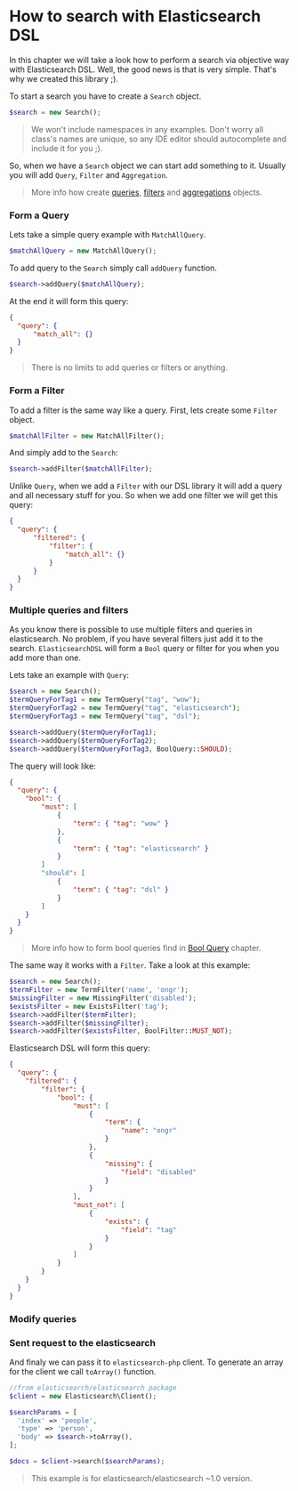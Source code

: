# How to search with Elasticsearch DSL

In this chapter we will take a look how to perform a search via objective way with Elasticsearch DSL. Well, the good news is that is very simple. That's why we created this library ;).

To start a search you have to create a `Search` object.

```php
$search = new Search();
```

> We won't include namespaces in any examples. Don't worry all class's names are unique, so any IDE editor should autocomplete and include it for you ;).

So, when we have a `Search` object we can start add something to it. Usually you will add `Query`, `Filter` and `Aggregation`.

> More info how create [queries](../Query/index.md), [filters](../Filter/index.md) and [aggregations](../Aggregation/index.md) objects.

### Form a Query

Lets take a simple query example with `MatchAllQuery`.

```php
$matchAllQuery = new MatchAllQuery();
```

To add query to the `Search` simply call `addQuery` function.

```php
$search->addQuery($matchAllQuery);
```

At the end it will form this query:

```JSON
{
  "query": {
      "match_all": {}
  }
}
```


> There is no limits to add queries or filters or anything.

### Form a Filter

To add a filter is the same way like a query. First, lets create some `Filter` object.

```php
$matchAllFilter = new MatchAllFilter();
```

And simply add to the `Search`:

```php
$search->addFilter($matchAllFilter);
```

Unlike `Query`, when we add a `Filter` with our DSL library it will add a query and all necessary stuff for you. So when we add one filter we will get this query:

```JSON
{
  "query": {
      "filtered": {
          "filter": {
              "match_all": {}
          }
      }
  }
}
```

### Multiple queries and filters

As you know there is possible to use multiple filters and queries in elasticsearch. No problem, if you have several filters just add it to the search. `ElasticsearchDSL` will form a `Bool` query or filter for you when you add more than one.

Lets take an example with `Query`:

```php
$search = new Search();
$termQueryForTag1 = new TermQuery("tag", "wow");
$termQueryForTag2 = new TermQuery("tag", "elasticsearch");
$termQueryForTag3 = new TermQuery("tag", "dsl");

$search->addQuery($termQueryForTag1);
$search->addQuery($termQueryForTag2);
$search->addQuery($termQueryForTag3, BoolQuery::SHOULD);
```
The query will look like:

```JSON
{
  "query": {
    "bool": {
        "must": [
            {
                "term": { "tag": "wow" }
            },
            {
                "term": { "tag": "elasticsearch" }
            }
        ]
        "should": [
            {
                "term": { "tag": "dsl" }
            }
        ]
    }
  }
}
```
> More info how to form bool queries find in [Bool Query](../Query/Bool.md) chapter.

The same way it works with a `Filter`. Take a look at this example:

```php
$search = new Search();
$termFilter = new TermFilter('name', 'ongr');
$missingFilter = new MissingFilter('disabled');
$existsFilter = new ExistsFilter('tag');
$search->addFilter($termFilter);
$search->addFilter($missingFilter);
$search->addFilter($existsFilter, BoolFilter::MUST_NOT);
```

Elasticsearch DSL will form this query:

```JSON
{
  "query": {
    "filtered": {
        "filter": {
            "bool": {
                "must": [
                    {
                        "term": {
                            "name": "ongr"
                        }
                    },
                    {
                        "missing": {
                            "field": "disabled"
                        }
                    }
                ],
                "must_not": [
                    {
                        "exists": {
                            "field": "tag"
                        }
                    }
                ]
            }
        }
    }
  }
}
```

### Modify queries




### Sent request to the elasticsearch
And finaly we can pass it to `elasticsearch-php` client. To generate an array for the client we call `toArray()` function.

```php
//from elasticsearch/elasticsearch package
$client = new Elasticsearch\Client();

$searchParams = [
  'index' => 'people',
  'type' => 'person',
  'body' => $search->toArray(),
];

$docs = $client->search($searchParams);
```

> This example is for elasticsearch/elasticsearch ~1.0 version.
